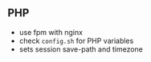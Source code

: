 ## PHP

- use fpm with nginx
- check `config.sh` for PHP variables
- sets session save-path and timezone